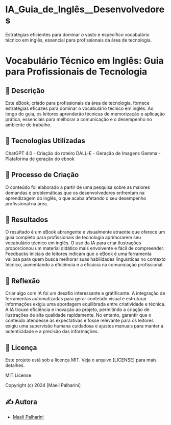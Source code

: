 # IA_Guia_de_Inglês__Desenvolvedores
Estratégias eficientes para dominar o vasto e específico vocabulário técnico em inglês, essencial para profissionais da área de tecnologia.

# Vocabulário Técnico em Inglês: Guia para Profissionais de Tecnologia

## 📒 Descrição
Este eBook, criado para profissionais da área de tecnologia, fornece estratégias eficazes para dominar o vocabulário técnico em inglês. Ao longo do guia, os leitores aprenderão técnicas de memorização e aplicação prática, essenciais para melhorar a comunicação e o desempenho no ambiente de trabalho. 

## 🤖 Tecnologias Utilizadas
ChatGPT 4.0 - Criação do roteiro
DALL-E - Geração de Imagens
Gamma - Plataforma de geração do ebook

## 🧐 Processo de Criação
O conteúdo foi elaborado a partir de uma pesquisa sobre as maiores demandas e problemáticas que os desenvolvedores enfrentam na aprendizagem do inglês, o que acaba afetando o seu desempenho profissional na área.

## 🚀 Resultados
O resultado é um eBook abrangente e visualmente atraente que oferece um guia completo para profissionais de tecnologia aprimorarem seu vocabulário técnico em inglês. O uso da IA para criar ilustrações proporcionou um material didático mais envolvente e fácil de compreender. Feedbacks iniciais de leitores indicam que o eBook é uma ferramenta valiosa para quem busca melhorar suas habilidades linguísticas no contexto técnico, aumentando a eficiência e a eficácia na comunicação profissional.

## 💭 Reflexão 
Criar algo com IA foi um desafio interessante e gratificante. A integração de ferramentas automatizadas para gerar conteúdo visual e estruturar informações exigiu uma abordagem equilibrada entre criatividade e técnica. A IA trouxe eficiência e inovação ao projeto, permitindo a criação de ilustrações de alta qualidade rapidamente. No entanto, garantir que o conteúdo atendesse às expectativas e fosse relevante para os leitores exigiu uma supervisão humana cuidadosa e ajustes manuais para manter a autenticidade e a precisão das informações.

## 📄 Licença

Este projeto está sob a licença MIT. Veja o arquivo [LICENSE] para mais detalhes.

MIT License

Copyright (c) 2024 [Maeli Palharini]

## ✍️ Autora

- [Maeli Palharini](https://github.com/maelipalharini)
